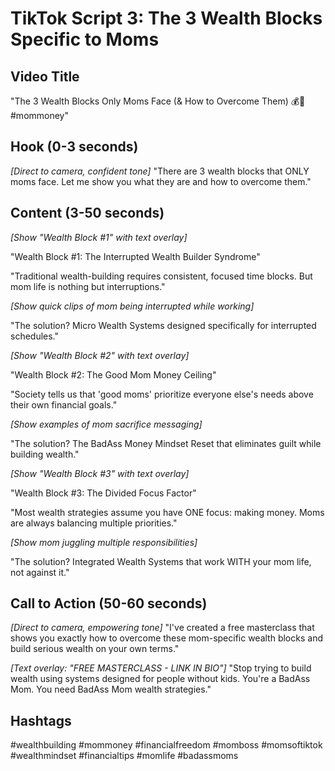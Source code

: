 # TikTok Script 3: The 3 Wealth Blocks Specific to Moms

## Video Title
"The 3 Wealth Blocks Only Moms Face (& How to Overcome Them) 💰🚫 #mommoney"

## Hook (0-3 seconds)
*[Direct to camera, confident tone]*
"There are 3 wealth blocks that ONLY moms face. Let me show you what they are and how to overcome them."

## Content (3-50 seconds)
*[Show "Wealth Block #1" with text overlay]*

"Wealth Block #1: The Interrupted Wealth Builder Syndrome"

"Traditional wealth-building requires consistent, focused time blocks. But mom life is nothing but interruptions."

*[Show quick clips of mom being interrupted while working]*

"The solution? Micro Wealth Systems designed specifically for interrupted schedules."

*[Show "Wealth Block #2" with text overlay]*

"Wealth Block #2: The Good Mom Money Ceiling"

"Society tells us that 'good moms' prioritize everyone else's needs above their own financial goals."

*[Show examples of mom sacrifice messaging]*

"The solution? The BadAss Money Mindset Reset that eliminates guilt while building wealth."

*[Show "Wealth Block #3" with text overlay]*

"Wealth Block #3: The Divided Focus Factor"

"Most wealth strategies assume you have ONE focus: making money. Moms are always balancing multiple priorities."

*[Show mom juggling multiple responsibilities]*

"The solution? Integrated Wealth Systems that work WITH your mom life, not against it."

## Call to Action (50-60 seconds)
*[Direct to camera, empowering tone]*
"I've created a free masterclass that shows you exactly how to overcome these mom-specific wealth blocks and build serious wealth on your own terms."

*[Text overlay: "FREE MASTERCLASS - LINK IN BIO"]*
"Stop trying to build wealth using systems designed for people without kids. You're a BadAss Mom. You need BadAss Mom wealth strategies."

## Hashtags
#wealthbuilding #mommoney #financialfreedom #momboss #momsoftiktok #wealthmindset #financialtips #momlife #badassmoms
